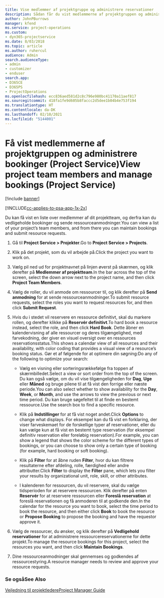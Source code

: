 ```yaml
---
title: Vise medlemmer af projektgruppe og administrere reservationer
description: Sådan får du vist medlemmerne af projektgruppen og administrerer bookinger i Project Service
author: JohnPBurrows
manager: kfend
ms.service: project-operations
ms.custom:
- dyn365-projectservice
ms.date: 8/03/2018
ms.topic: article
ms.author: ruhercul
audience: Admin
search.audienceType:
- admin
- customizer
- enduser
search.app:
- D365CE
- D365PS
- ProjectOperations
ms.openlocfilehash: ecc836aed581d2c8c796e980bc41170a11aef817
ms.sourcegitcommit: 418fa1fe9d605b8faccc2d5dee1b04b4e753f194
ms.translationtype: HT
ms.contentlocale: da-DK
ms.lasthandoff: 02/10/2021
ms.locfileid: "5144001"
---
```

# <a name="view-project-team-members-and-manage-bookings-project-service"></a><span data-ttu-id="45b81-103">Få vist medlemmerne af projektgruppen og administrere bookinger (Project Service)</span><span class="sxs-lookup"><span data-stu-id="45b81-103">View project team members and manage bookings (Project Service)</span></span>

[!include [banner](../includes/psa-now-project-operations.md)]

[!INCLUDE[cc-applies-to-psa-app-1x-2x](../includes/cc-applies-to-psa-app-1x-2x.md)]

<span data-ttu-id="45b81-104">Du kan få vist en liste over medlemmer af dit projektteam, og derfra kan du vedligeholde bookinger og sende ressourceanmodninger.</span><span class="sxs-lookup"><span data-stu-id="45b81-104">You can view a list of your project’s team members, and from there you can maintain bookings and submit resource requests.</span></span>  
  
1.  <span data-ttu-id="45b81-105">Gå til **Project Service > Projekter**.</span><span class="sxs-lookup"><span data-stu-id="45b81-105">Go to **Project Service > Projects**.</span></span>  
  
2.  <span data-ttu-id="45b81-106">Klik på det projekt, som du vil arbejde på.</span><span class="sxs-lookup"><span data-stu-id="45b81-106">Click the project you want to work on.</span></span>  
  
3.  <span data-ttu-id="45b81-107">Vælg pil ned ud for projektnavnet på linjen øverst på skærmen, og klik derefter på **Medlemmer af projektteam**.</span><span class="sxs-lookup"><span data-stu-id="45b81-107">In the bar across the top of the screen, select the down arrow next to the project name, and then click **Project Team Members**.</span></span>  
  
4.  <span data-ttu-id="45b81-108">Vælg de roller, du vil anmode om ressourcer til, og klik derefter på **Send anmodning** for at sende ressourceanmodninger.</span><span class="sxs-lookup"><span data-stu-id="45b81-108">To submit resource requests, select the roles you want to request resources for, and then click **Submit Request**.</span></span>  
  
5.  <span data-ttu-id="45b81-109">Hvis du i stedet vil reservere en ressource definitivt, skal du markere rollen, og derefter klikke på **Reservér definitivt**.</span><span class="sxs-lookup"><span data-stu-id="45b81-109">To hard book a resource instead, select the role, and then click **Hard Book**.</span></span> <span data-ttu-id="45b81-110">Dette åbner en kalendervisning af alle ressourcer og deres tilgængelighed, med farvekodning, der giver en visuel oversigt over en ressources reservationsstatus.</span><span class="sxs-lookup"><span data-stu-id="45b81-110">This shows a calendar view of all resources and their availability, with color coding that provides a visual view of a resource’s booking status.</span></span> <span data-ttu-id="45b81-111">Gør et af følgende for at optimere din søgning:</span><span class="sxs-lookup"><span data-stu-id="45b81-111">Do any of the following to optimize your search:</span></span>  
  
    -   <span data-ttu-id="45b81-112">Vælg en visning eller sorteringsrækkefølge fra toppen af skærmbilledet.</span><span class="sxs-lookup"><span data-stu-id="45b81-112">Select a view or sort order from the top of the screen.</span></span> <span data-ttu-id="45b81-113">Du kan også vælge, om du vil vise tilgængeligheden for **Dag**, **Uge** eller **Måned** og bruge pilene til at få vist den forrige eller næste periode.</span><span class="sxs-lookup"><span data-stu-id="45b81-113">You can also select whether to show availability for the **Day**, **Week**, or **Month**, and use the arrows to view the previous or next time period.</span></span> <span data-ttu-id="45b81-114">Du kan bruge søgefeltet til at finde en bestemt ressource.</span><span class="sxs-lookup"><span data-stu-id="45b81-114">Use the search box to find a specific resource.</span></span>  
  
    -   <span data-ttu-id="45b81-115">Klik på **Indstillinger** for at få vist noget andet.</span><span class="sxs-lookup"><span data-stu-id="45b81-115">Click **Options** to change what displays.</span></span> <span data-ttu-id="45b81-116">For eksempel kan du få vist en forklaring, der viser farveskemaet for de forskellige typer af reservationer, eller du kan vælge kun at få vist en bestemt type reservation (for eksempel definitiv reservation eller foreløbig reservation).</span><span class="sxs-lookup"><span data-stu-id="45b81-116">For example, you can show a legend that shows the color scheme for the different types of bookings, or you can choose to show only a certain type of booking (for example, hard booking or soft booking).</span></span>  
  
    -   <span data-ttu-id="45b81-117">Klik på **Filter** for at åbne ruden **Filter**, hvor du kan filtrere resultaterne efter afdeling, rolle, færdighed eller andre attributter.</span><span class="sxs-lookup"><span data-stu-id="45b81-117">Click **Filter** to display the **Filter** pane, which lets you filter your results by organizational unit, role, skill, or other attributes.</span></span>  
  
    -   <span data-ttu-id="45b81-118">I kalenderen for ressourcen, du vil reservere, skal du vælge tidsperioden for at reservere ressourcen. Klik derefter på enten **Reservér** for at reservere ressourcen eller **Foreslå reservation** at foreslå reservationen og få anmoderen til at godkende den.</span><span class="sxs-lookup"><span data-stu-id="45b81-118">In the calendar for the resource you want to book, select the time period to book the resource, and then either click **Book** to book the resource or **Propose Booking** to propose the booking and have the requestor approve it.</span></span>  
  
6.  <span data-ttu-id="45b81-119">Vælg de ressourcer, du ønsker, og klik derefter på **Vedligehold reservationer** for at administrere ressourcereservationerne for dette projekt.</span><span class="sxs-lookup"><span data-stu-id="45b81-119">To manage the resource bookings for this project, select the resources you want, and then click **Maintain Bookings**.</span></span>  
  
7.  <span data-ttu-id="45b81-120">Dine ressourceanmodninger skal gennemses og godkendes af ressourcestyring.</span><span class="sxs-lookup"><span data-stu-id="45b81-120">A resource manager needs to review and approve your resource requests.</span></span>  
  
### <a name="see-also"></a><span data-ttu-id="45b81-121">Se også</span><span class="sxs-lookup"><span data-stu-id="45b81-121">See Also</span></span>  
 [<span data-ttu-id="45b81-122">Vejledning til projektledere</span><span class="sxs-lookup"><span data-stu-id="45b81-122">Project Manager Guide</span></span>](../psa/project-manager-guide.md)

